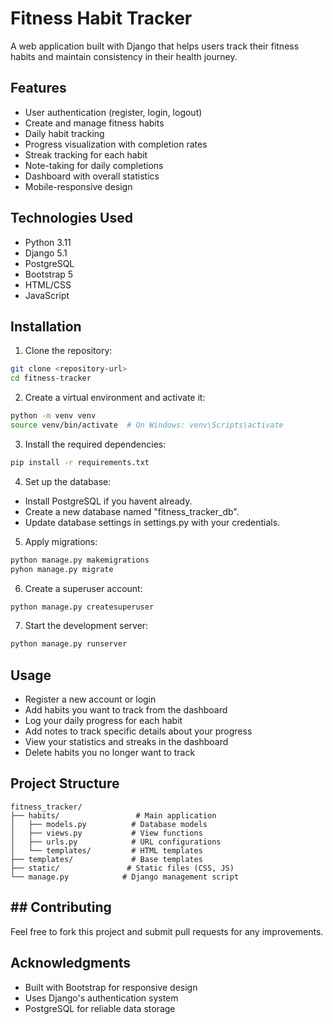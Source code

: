 # Fitness Habit Tracker

A web application built with Django that helps users track their fitness habits and maintain consistency in their health journey.

## Features

- User authentication (register, login, logout)
- Create and manage fitness habits
- Daily habit tracking
- Progress visualization with completion rates
- Streak tracking for each habit
- Note-taking for daily completions
- Dashboard with overall statistics
- Mobile-responsive design

## Technologies Used

- Python 3.11
- Django 5.1
- PostgreSQL
- Bootstrap 5
- HTML/CSS
- JavaScript

## Installation

1. Clone the repository:
```bash
git clone <repository-url>
cd fitness-tracker
```

2. Create a virtual environment and activate it:
``` bash
python -m venv venv
source venv/bin/activate  # On Windows: venv\Scripts\activate
```
3. Install the required dependencies:
``` bash
pip install -r requirements.txt
```

4. Set up the database:
* Install PostgreSQL if you havent already.
* Create a new database named "fitness_tracker_db".
* Update database settings in settings.py with your credentials.

5. Apply migrations:
``` bash
python manage.py makemigrations
pyhon manage.py migrate
```
6. Create a superuser account:
``` bash
python manage.py createsuperuser
```
7. Start the development server:
``` bash
python manage.py runserver
```

## Usage

- Register a new account or login
- Add habits you want to track from the dashboard
- Log your daily progress for each habit
- Add notes to track specific details about your progress
- View your statistics and streaks in the dashboard
- Delete habits you no longer want to track

## Project Structure
```
fitness_tracker/
├── habits/                 # Main application
│   ├── models.py          # Database models
│   ├── views.py           # View functions
│   ├── urls.py            # URL configurations
│   └── templates/         # HTML templates
├── templates/             # Base templates
├── static/               # Static files (CSS, JS)
└── manage.py            # Django management script
```

## ## Contributing
Feel free to fork this project and submit pull requests for any improvements.

## Acknowledgments
- Built with Bootstrap for responsive design
- Uses Django's authentication system
- PostgreSQL for reliable data storage